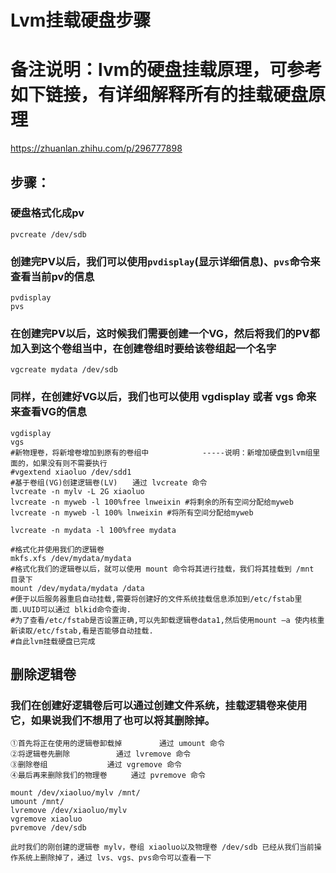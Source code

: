 # Lvm挂载硬盘步骤


# 备注说明：lvm的硬盘挂载原理，可参考如下链接，有详细解释所有的挂载硬盘原理

https://zhuanlan.zhihu.com/p/296777898

## 步骤：

### 硬盘格式化成pv

```shell
pvcreate /dev/sdb
```

### 创建完PV以后，我们可以使用`pvdisplay`(显示详细信息)、`pvs`命令来查看当前pv的信息

```shell
pvdisplay
pvs
```

### 在创建完PV以后，这时候我们需要创建一个VG，然后将我们的PV都加入到这个卷组当中，在创建卷组时要给该卷组起一个名字

```shell
vgcreate mydata /dev/sdb
```

### 同样，在创建好VG以后，我们也可以使用 vgdisplay 或者 vgs 命来来查看VG的信息

```shell
vgdisplay
vgs	
#新物理卷，将新增卷增加到原有的卷组中            -----说明：新增加硬盘到lvm组里面的，如果没有则不需要执行
#vgextend xiaoluo /dev/sdd1
#基于卷组(VG)创建逻辑卷(LV)　　通过 lvcreate 命令
lvcreate -n mylv -L 2G xiaoluo
lvcreate -n myweb -l 100%free lnweixin #将剩余的所有空间分配给myweb
lvcreate -n myweb -l 100% lnweixin #将所有空间分配给myweb

lvcreate -n mydata -l 100%free mydata

#格式化并使用我们的逻辑卷
mkfs.xfs /dev/mydata/mydata
#格式化我们的逻辑卷以后，就可以使用 mount 命令将其进行挂载，我们将其挂载到 /mnt 目录下
mount /dev/mydata/mydata /data
#便于以后服务器重启自动挂载,需要将创建好的文件系统挂载信息添加到/etc/fstab里面.UUID可以通过 blkid命令查询.
#为了查看/etc/fstab是否设置正确,可以先卸载逻辑卷data1,然后使用mount –a 使内核重新读取/etc/fstab,看是否能够自动挂载.
#自此lvm挂载硬盘已完成
```



## 删除逻辑卷

### 我们在创建好逻辑卷后可以通过创建文件系统，挂载逻辑卷来使用它，如果说我们不想用了也可以将其删除掉。

```
①首先将正在使用的逻辑卷卸载掉　　     通过 umount 命令
②将逻辑卷先删除　　		 通过 lvremove 命令
③删除卷组　　			 通过 vgremove 命令
④最后再来删除我们的物理卷　　	 通过 pvremove 命令
```

```shell
mount /dev/xiaoluo/mylv /mnt/
umount /mnt/
lvremove /dev/xiaoluo/mylv 
vgremove xiaoluo
pvremove /dev/sdb
```

`此时我们的刚创建的逻辑卷 mylv，卷组 xiaoluo以及物理卷 /dev/sdb 已经从我们当前操作系统上删除掉了，通过 lvs、vgs、pvs命令可以查看一下`


